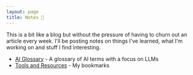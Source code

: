 ```yaml
---
layout: page
title: Notes 📝
---
```


This is a bit like a blog but without the pressure of having to churn out an article every week. I'll be posting notes on things I've learned, what I'm working on and stuff I find interesting.

* [AI Glossary](notes/ai_glossary) - A glossary of AI terms with a focus on LLMs
* [Tools and Resources](notes/tools) - My bookmarks